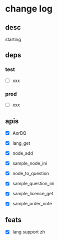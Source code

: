# change log

## desc

starting

## deps

### test

- [ ] xxx

### prod

- [ ] xxx

## apis

- [x] AorBQ
- [x] lang_get
- [x] node_add
- [x] sample_node_ini
- [x] node_to_question
- [x] sample_question_ini
- [x] sample_licence_get
- [x] sample_order_note


## feats

- [x] lang support zh